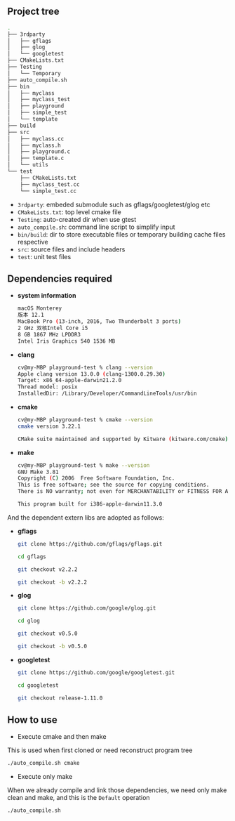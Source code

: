 ## Project tree

```bash
.
├── 3rdparty
│   ├── gflags
│   ├── glog
│   └── googletest
├── CMakeLists.txt
├── Testing
│   └── Temporary
├── auto_compile.sh
├── bin
│   ├── myclass
│   ├── myclass_test
│   ├── playground
│   ├── simple_test
│   └── template
├── build
├── src
│   ├── myclass.cc
│   ├── myclass.h
│   ├── playground.c
│   ├── template.c
│   └── utils
└── test
    ├── CMakeLists.txt
    ├── myclass_test.cc
    └── simple_test.cc
```

- `3rdparty`: embeded submodule such as gflags/googletest/glog etc
- `CMakeLists.txt`: top level cmake file
- `Testing`: auto-created dir when use gtest
- `auto_compile.sh`: command line script to simplify input
- `bin/build`: dir to store executable files or temporary building cache files respective
- `src`: source files and include headers
- `test`: unit test files

## Dependencies required

- **system information**
	```bash
	macOS Monterey
	版本 12.1
	MacBook Pro (13-inch, 2016, Two Thunderbolt 3 ports)
	2 GHz 双核Intel Core i5
	8 GB 1867 MHz LPDDR3
	Intel Iris Graphics 540 1536 MB
	```

- **clang**
	```bash
	cv@my-MBP playground-test % clang --version
	Apple clang version 13.0.0 (clang-1300.0.29.30)
	Target: x86_64-apple-darwin21.2.0
	Thread model: posix
	InstalledDir: /Library/Developer/CommandLineTools/usr/bin
	```

- **cmake**
	```bash
	cv@my-MBP playground-test % cmake --version
	cmake version 3.22.1
	
	CMake suite maintained and supported by Kitware (kitware.com/cmake).
	```

- **make**
	```bash
	cv@my-MBP playground-test % make --version
	GNU Make 3.81
	Copyright (C) 2006  Free Software Foundation, Inc.
	This is free software; see the source for copying conditions.
	There is NO warranty; not even for MERCHANTABILITY or FITNESS FOR A PARTICULAR PURPOSE.
	
	This program built for i386-apple-darwin11.3.0
	```

And the dependent extern libs are adopted as follows:

- **gflags**
	```bash
	git clone https://github.com/gflags/gflags.git
	
	cd gflags
	
	git checkout v2.2.2
	
	git checkout -b v2.2.2
	```

- **glog**
	```bash
	git clone https://github.com/google/glog.git
	
	cd glog
	
	git checkout v0.5.0
	
	git checkout -b v0.5.0
	```

- **googletest**
	```bash
	git clone https://github.com/google/googletest.git
	
	cd googletest
	
	git checkout release-1.11.0
	```


## How to use

- Execute cmake and then make

This is used when first cloned or need reconstruct program tree

```bash
./auto_compile.sh cmake
```

- Execute only make

When we already compile and link those dependencies, we need only make clean and make, and this is the `Default` operation

```bash
./auto_compile.sh
```


